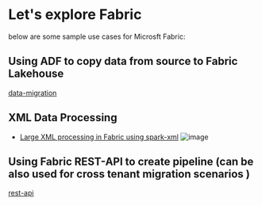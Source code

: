 # Let's explore Fabric
below are some sample use cases for Microsft Fabric:

## Using ADF to copy data from source to Fabric Lakehouse
[data-migration](https://github.com/gyanisinha/allthingsdata/new/main#data-migration)


## XML Data Processing

  - [Large XML processing in Fabric using spark-xml](./data-migration/fabric_spark_xml_example.ipynb)
    ![image](https://github.com/user-attachments/assets/9fd33d3b-0ae3-48a9-882e-e9cd0a5803e9)



## Using Fabric REST-API to create pipeline (can be also used for cross tenant migration scenarios )
[rest-api](https://github.com/gyanisinha/allthingsdata/blob/1b0cce1cecca8b842bc10d7069f1a6610c4cb667/fabric-samples/rest-api/rest_api_create_pipeline.py)

